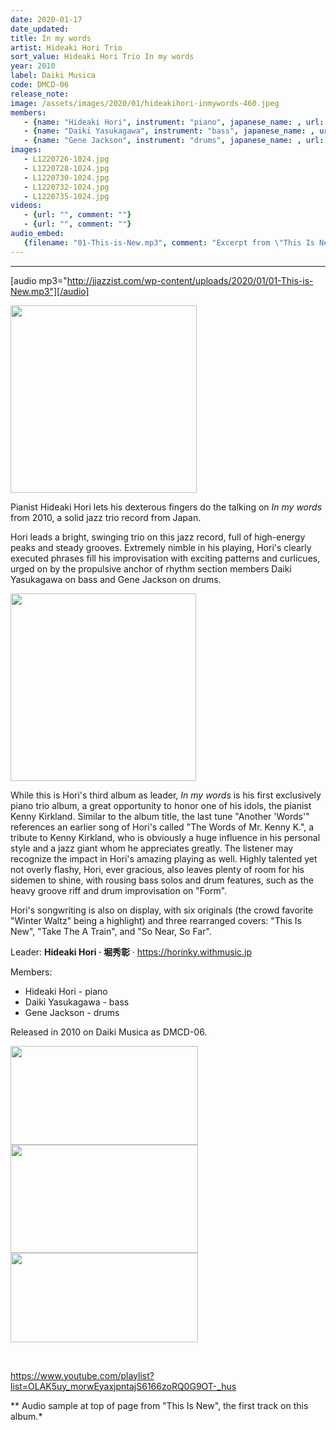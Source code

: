 ```yaml
---
date: 2020-01-17
date_updated: 
title: In my words
artist: Hideaki Hori Trio
sort_value: Hideaki Hori Trio In my words
year: 2010
label: Daiki Musica
code: DMCD-06
release_note: 
image: /assets/images/2020/01/hideakihori-inmywords-460.jpeg
members:
   - {name: "Hideaki Hori", instrument: "piano", japanese_name: , url: ""}
   - {name: "Daiki Yasukagawa", instrument: "bass", japanese_name: , url: ""}
   - {name: "Gene Jackson", instrument: "drums", japanese_name: , url: ""}
images: 
   - L1220726-1024.jpg
   - L1220728-1024.jpg
   - L1220730-1024.jpg
   - L1220732-1024.jpg
   - L1220735-1024.jpg
videos: 
   - {url: "", comment: ""}
   - {url: "", comment: ""}
audio_embed:
   {filename: "01-This-is-New.mp3", comment: "Excerpt from \"This Is New\", the first track on this album:"}
---
```

---
[audio mp3="http://jjazzist.com/wp-content/uploads/2020/01/01-This-is-New.mp3"][/audio]

<a href="http://jjazzist.com/wp-content/uploads/2020/01/L1220726.jpg"><img class="size-medium wp-image-4944 alignright" src="http://jjazzist.com/wp-content/uploads/2020/01/L1220726-298x300.jpg" alt="" width="298" height="300" /></a>

Pianist Hideaki Hori lets his dexterous fingers do the talking on *In my words* from 2010, a solid jazz trio record from Japan.

Hori leads a bright, swinging trio on this jazz record, full of high-energy peaks and steady grooves. Extremely nimble in his playing, Hori's clearly executed phrases fill his improvisation with exciting patterns and curlicues, urged on by the propulsive anchor of rhythm section members Daiki Yasukagawa on bass and Gene Jackson on drums.

<a href="http://jjazzist.com/wp-content/uploads/2020/01/L1220728.jpg"><img class="size-medium wp-image-4945 alignright" src="http://jjazzist.com/wp-content/uploads/2020/01/L1220728-297x300.jpg" alt="" width="297" height="300" /></a>

While this is Hori's third album as leader, *In my words* is his first exclusively piano trio album, a great opportunity to honor one of his idols, the pianist Kenny Kirkland. Similar to the album title, the last tune "Another 'Words'" references an earlier song of Hori's called "The Words of Mr. Kenny K.", a tribute to Kenny Kirkland, who is obviously a huge influence in his personal style and a jazz giant whom he appreciates greatly. The listener may recognize the impact in Hori's amazing playing as well. Highly talented yet not overly flashy, Hori, ever gracious, also leaves plenty of room for his sidemen to shine, with rousing bass solos and drum features, such as the heavy groove riff and drum improvisation on "Form".

Hori's songwriting is also on display, with six originals (the crowd favorite "Winter Waltz" being a highlight) and three rearranged covers: "This Is New", "Take The A Train", and "So Near, So Far".

Leader: <strong>Hideaki Hori · 堀秀彰</strong> · <a href="https://horinky.withmusic.jp">https://horinky.withmusic.jp</a>

Members:
<ul>
 	<li>Hideaki Hori - piano</li>
 	<li>Daiki Yasukagawa - bass</li>
 	<li>Gene Jackson - drums</li>
</ul>
Released in 2010 on Daiki Musica as DMCD-06.

<a href="http://jjazzist.com/wp-content/uploads/2020/01/L1220730.jpg"><img class="alignnone size-medium wp-image-4946" src="http://jjazzist.com/wp-content/uploads/2020/01/L1220730-300x158.jpg" alt="" width="300" height="158" /></a> <a href="http://jjazzist.com/wp-content/uploads/2020/01/L1220732.jpg"><img class="alignnone size-medium wp-image-4947" src="http://jjazzist.com/wp-content/uploads/2020/01/L1220732-300x173.jpg" alt="" width="300" height="173" /></a> <a href="http://jjazzist.com/wp-content/uploads/2020/01/L1220735.jpg"><img class="alignnone size-medium wp-image-4948" src="http://jjazzist.com/wp-content/uploads/2020/01/L1220735-300x143.jpg" alt="" width="300" height="143" /></a>

&nbsp;

https://www.youtube.com/playlist?list=OLAK5uy_morwEyaxjpntajS6166zoRQ0G9OT-_hus

** Audio sample at top of page from "This Is New", the first track on this album.*


